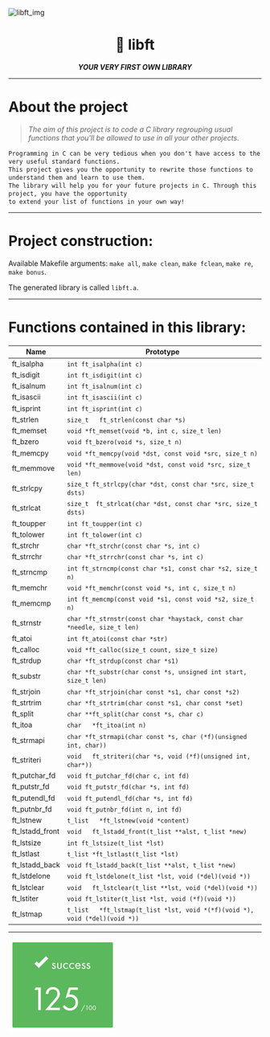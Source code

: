 ![libft_img](https://github.com/alexmeurant/42_Common_Core_Projects/assets/18213190/aa1d84cb-b4ce-4135-9537-6e47fbc4b997)

<h1 align="center">
	🧰 libft
</h1>

<p align="center">
	<b><i>YOUR VERY FIRST OWN LIBRARY</i></b><br>
</p>

---

# About the project

> _The aim of this project is to code a C library regrouping usual functions that you'll be allowed to use in all your other projects._

	Programming in C can be very tedious when you don't have access to the very useful standard functions.
	This project gives you the opportunity to rewrite those functions to understand them and learn to use them.
	The library will help you for your future projects in C. Through this project, you have the opportunity
	to extend your list of functions in your own way!

---
# Project construction:

Available Makefile arguments: `make all`, `make clean`, `make fclean`, `make re`, `make bonus`.

The generated library is called `libft.a`.

---
# Functions contained in this library:

| Name | Prototype |
| --- | --- |
| ft_isalpha | `int ft_isalpha(int c)` |
| ft_isdigit | `int	ft_isdigit(int c)` |
| ft_isalnum | `int ft_isalnum(int c)` |
| ft_isascii | `int ft_isascii(int c)` |
| ft_isprint | `int ft_isprint(int c)` |
| ft_strlen | `size_t	ft_strlen(const char *s)` |
| ft_memset | `void	*ft_memset(void *b, int c, size_t len)` |
| ft_bzero | `void ft_bzero(void *s, size_t n)` |
| ft_memcpy | `void	*ft_memcpy(void *dst, const void *src, size_t n)` |
| ft_memmove | `void *ft_memmove(void *dst, const void *src, size_t len)` |
| ft_strlcpy | `size_t ft_strlcpy(char *dst, const char *src, size_t dsts)` |
| ft_strlcat | `size_t	ft_strlcat(char *dst, const char *src, size_t dsts)` |
| ft_toupper | `int	ft_toupper(int c)` |
| ft_tolower | `int	ft_tolower(int c)` |
| ft_strchr | `char	*ft_strchr(const char *s, int c)` |
| ft_strrchr | `char *ft_strrchr(const char *s, int c)` |
| ft_strncmp | `int	ft_strncmp(const char *s1, const char *s2, size_t n)` |
| ft_memchr | `void	*ft_memchr(const void *s, int c, size_t n)` |
| ft_memcmp | `int ft_memcmp(const void *s1, const void *s2, size_t n)` |
| ft_strnstr | `char *ft_strnstr(const char *haystack, const char *needle, size_t len)` |
| ft_atoi | `int ft_atoi(const char *str)` |
| ft_calloc | `void	*ft_calloc(size_t count, size_t size)` |
| ft_strdup | `char	*ft_strdup(const char *s1)` |
| ft_substr | `char	*ft_substr(char const *s, unsigned int start, size_t len)` |
| ft_strjoin | `char *ft_strjoin(char const *s1, char const *s2)` |
| ft_strtrim | `char *ft_strtrim(char const *s1, char const *set)` |
| ft_split | `char **ft_split(char const *s, char c)` |
| ft_itoa | `char	*ft_itoa(int n)` |
| ft_strmapi | `char *ft_strmapi(char const *s, char (*f)(unsigned int, char))` | 
| ft_striteri | `void	ft_striteri(char *s, void (*f)(unsigned int, char*))` |
| ft_putchar_fd | `void	ft_putchar_fd(char c, int fd)` |
| ft_putstr_fd | `void ft_putstr_fd(char *s, int fd)` |
| ft_putendl_fd | `void	ft_putendl_fd(char *s, int fd)` |
| ft_putnbr_fd | `void ft_putnbr_fd(int n, int fd)` |
| ft_lstnew | `t_list	*ft_lstnew(void *content)` |
| ft_lstadd_front | `void	ft_lstadd_front(t_list **alst, t_list *new)` | 
| ft_lstsize | `int	ft_lstsize(t_list *lst)` |
| ft_lstlast | `t_list *ft_lstlast(t_list *lst)` |
| ft_lstadd_back | `void ft_lstadd_back(t_list **alst, t_list *new)` | 
| ft_lstdelone | `void ft_lstdelone(t_list *lst, void (*del)(void *))` |
| ft_lstclear | `void	ft_lstclear(t_list **lst, void (*del)(void *))` |
| ft_lstiter | `void ft_lstiter(t_list *lst, void (*f)(void *))` |
| ft_lstmap | `t_list	*ft_lstmap(t_list *lst, void *(*f)(void *), void (*del)(void *))` |
---
![libft_score](https://github.com/alexmeurant/42_Common_Core_Projects/blob/main/libft/libft_score.png?raw=true)
